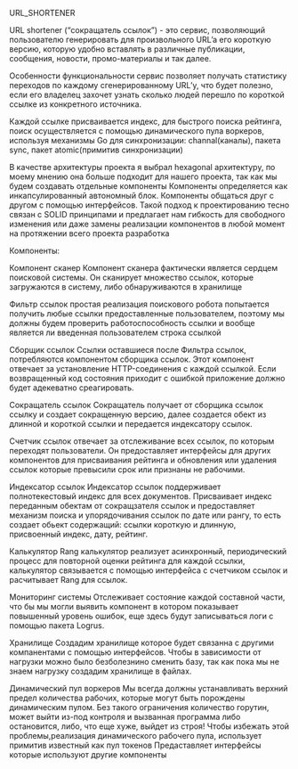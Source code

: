 URL_SHORTENER

URL shortener (“сокращатель ссылок”) - это сервис, позволяющий пользователю генерировать  для произвольного URL’a его короткую версию, которую удобно вставлять в различные публикации, сообщения, новости, промо-материалы и так далее.

Особенности функциональности сервис позволяет получать статистику переходов по каждому сгенерированному URL’у, что будет полезно, если его владелец захочет узнать сколько людей перешло по короткой ссылке из конкретного источника.

Каждой ссылке присваивается индекс, для быстрого поиска рейтинга, поиск осуществляется с помощью динамического пула воркеров, используя механизмы Go для синхронизации: channal(каналы), пакета sync, пакет atomic(примитив синхронизации)

В качестве архитектуры проекта я выбрал hexagonal архитектуру, по моему мнению она больше подходит для нашего проекта, так как мы будем создавать отдельные компоненты
Компоненты определяется как инкапсулированный автономный блок. Компоненты общаться друг с другом
с помощью интерфейсов. Такой подход к проектированию тесно связан с SOLID принципами и предлагает нам гибкость для свободного изменения или даже замены реализации компонентов в любой момент на протяжении всего проекта разработка

Компоненты:

Компонент сканер
Компонент сканера фактически является сердцем поисковой системы. Он сканирует множество
ссылок, которые загружаются в систему, либо обнаруживаются в хранилище

Фильтр ссылок
простая реализация поискового робота попытается получить любые ссылки предоставленные пользователем, поэтому мы должны будем проверить работоспособность ссылки и вообще является ли введенная пользователем строка ссылкой

Сборщик ссылок
Ссылки оставшиеся после Фильтра ссылок, потребляются компонентом сборщика ссылок.
Этот компонент отвечает за установление HTTP-соединения с каждой ссылкой.
Если возвращенный код состояния приходит с ошибкой приложение должно будет адекеватно среагировать.

Сокращатель ссылок
Сокращатель получает от сборщика ссылок ссылку и создает сокращенную версию, далее создается обект из длинной и короткой ссылки и передается индексатору ссылок.

Счетчик ссылок 
отвечает за отслеживание всех ссылок, по которым переходят пользователи. Он предоставляет интерфейсы для других компонентов для присваивания рейтинга и обновления или удаления ссылок которые превысили срок или признаны не рабочими.

Индексатор ссылок
Индексатор ссылок поддерживает полнотекестовый индекс для всех документов.
Присваивает индекс переданным обектам от сокращзателя ссылок и предоставляет механизм поиска и упорядочивания ссылок по дате или рангу, то есть создает обьект содержащий: ссылки короткую и длинную, присвоенный индекс, дату, рейтинг. 

Калькулятор Rang
калькулятор реализует асинхронный, периодический процесс для повторной оценки
рейтинга для каждой ссылки, калькулятор связывается с помощью интерфейса с счетчиком ссылок и расчитывает Rang для ссылок.

Мониторинг системы
Отслеживает состояние каждой составной части, что бы мы могли выявить компонент в котором показывает повышенный уровень ошибок, еще здесь будут записываться логи с помощью пакета Logrus.

Хранилище
Создадим хранилище которое будет связанна с другими компанентами с помощью интерфейсов. Чтобы в зависимости от нагрузки можно было безболезнино сменить базу, так как пока мы не знаем нагрузку создадим хранилище в файлах.

Динамический пул воркеров
Мы всегда должны устанавливать верхний предел количества
рабочих, которые могут быть порождены динамическим пулом. Без такого ограничения количество горутин, может выйти из-под контроля и вызванная программа либо остановится, либо, что еще хуже, выйдет из строя!
Чтобы избежать этой проблемы,реализация динамического рабочего пула, использует примитив известный как пул токенов
Предаставляет интерфейсы которые используют другие компоненты 

